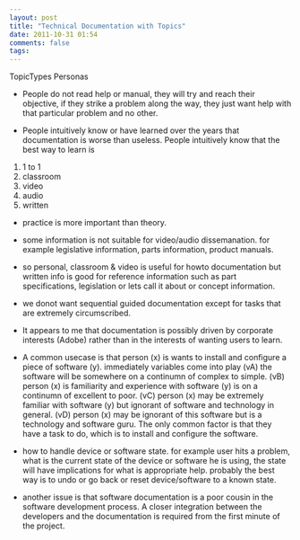 ```yaml
---
layout: post
title: "Technical Documentation with Topics"
date: 2011-10-31 01:54
comments: false
tags:
---
```


TopicTypes
Personas

* People do not read help or manual, they will try and reach their objective, if they strike a problem along the way, they just want help with that particular problem and no other. 

* People intuitively know or have learned over the years that documentation is worse than useless. People intuitively know that the best way to learn is 

1. 1 to 1 
2. classroom 
3. video 
4. audio 
5. written

* practice is more important than theory.

* some information is not suitable for video/audio dissemanation. for example legislative information, parts information, product manuals. 

* so personal, classroom &  video is useful for howto documentation but written info is good for reference information such as part specifications, legislation or lets call it about or concept information. 

* we donot want sequential guided documentation except for tasks that are extremely circumscribed. 

* It appears to me that documentation is possibly driven by corporate interests (Adobe) rather than in the interests of wanting users to learn.

* A common usecase is that person (x) is wants to install and configure a piece of software (y). immediately variables come into play (vA) the software will be somewhere on a continumn of complex to simple. (vB) person (x) is familiarity and experience with software (y) is on a continumn of excellent to poor. (vC) person (x) may be extremely familiar with software (y) but ignorant of software and technology in general. (vD) person (x) may be ignorant of this software but is a technology and software guru. The only common factor is that they have a task to do, which is to install and configure the software. 

* how to handle device or software state. for example user hits a problem, what is the current state of the device or software he is using, the state will have implications for what is appropriate help. probably the best way is to undo or go back or reset device/software to a known state. 
* another issue is that software documentation is a poor cousin in the software development process. A closer integration between the developers and the documentation is required from the first minute of the project.

